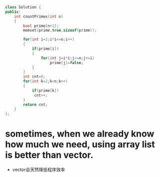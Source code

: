 ```cpp
class Solution {
public:
    int countPrimes(int n)
    {
        bool prime[n+1];
        memset(prime,true,sizeof(prime));

        for(int i=2;i*i<=n;i++)
        {
            if(prime[i])
            {
                for(int j=i*i;j<=n;j+=i)
                    prime[j]=false;
            }
        }
        int cnt=0;
        for(int k=2;k<n;k++)
        {
            if(prime[k])
             cnt++;
        }
        return cnt;
    }
};
```
# sometimes, when we already know how much we need, using array list is better than vector.
* vector会天然降低程序效率